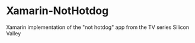 # Xamarin-NotHotdog
Xamarin implementation of the "not hotdog" app from the TV series Silicon Valley
